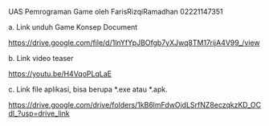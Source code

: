 UAS Pemrograman Game oleh FarisRizqiRamadhan 02221147351

a. Link unduh Game Konsep Document

https://drive.google.com/file/d/1lnYfYpJBOfgb7yXJwq8TM17rijA4V99_/view

b. Link video teaser

https://youtu.be/H4VqoPLqLaE

c. Link file aplikasi, bisa berupa *.exe atau *.apk.

https://drive.google.com/drive/folders/1kB6lmFdwOjdLSrfNZ8eczqkzKD_OCdl_?usp=drive_link
